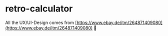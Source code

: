 # retro-calculator

All the UX/UI-Design comes from [https://www.ebay.de/itm/264871409080](https://www.ebay.de/itm/264871409080) 🤪
